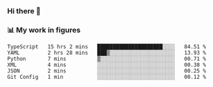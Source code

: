### Hi there 👋

### 📊 My work in figures

<!--START_SECTION:waka-->

```text
TypeScript   15 hrs 2 mins   █████████████████████░░░░   84.51 %
YAML         2 hrs 28 mins   ███▒░░░░░░░░░░░░░░░░░░░░░   13.93 %
Python       7 mins          ▒░░░░░░░░░░░░░░░░░░░░░░░░   00.71 %
XML          4 mins          ░░░░░░░░░░░░░░░░░░░░░░░░░   00.38 %
JSON         2 mins          ░░░░░░░░░░░░░░░░░░░░░░░░░   00.25 %
Git Config   1 min           ░░░░░░░░░░░░░░░░░░░░░░░░░   00.12 %
```

<!--END_SECTION:waka-->
